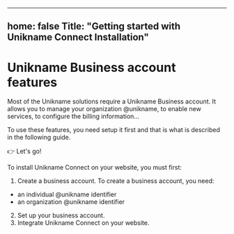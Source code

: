 
---
home: false
Title: "Getting started with Unikname Connect Installation"
---

# Unikname Business account features

Most of the Unikname solutions require a Unikname Business account. It allows you to manage your organization @unikname, to enable new services, to configure the billing information...

To use these features, you need setup it first and that is what is described in the following guide.

👉 Let's go!


To install Unikname Connect on your website, you must first: 
1. Create a business account. 
To create a business account, you need: 
- an individual @unikname identifier
- an organization @unikname identifier
2. Set up your business account.
3. Integrate Unikname Connect on your website.